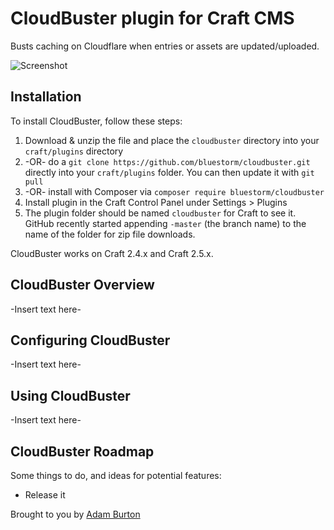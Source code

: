 # CloudBuster plugin for Craft CMS

Busts caching on Cloudflare when entries or assets are updated/uploaded.

![Screenshot](resources/screenshots/plugin_logo.png)

## Installation

To install CloudBuster, follow these steps:

1. Download & unzip the file and place the `cloudbuster` directory into your `craft/plugins` directory
2.  -OR- do a `git clone https://github.com/bluestorm/cloudbuster.git` directly into your `craft/plugins` folder.  You can then update it with `git pull`
3.  -OR- install with Composer via `composer require bluestorm/cloudbuster`
4. Install plugin in the Craft Control Panel under Settings > Plugins
5. The plugin folder should be named `cloudbuster` for Craft to see it.  GitHub recently started appending `-master` (the branch name) to the name of the folder for zip file downloads.

CloudBuster works on Craft 2.4.x and Craft 2.5.x.

## CloudBuster Overview

-Insert text here-

## Configuring CloudBuster

-Insert text here-

## Using CloudBuster

-Insert text here-

## CloudBuster Roadmap

Some things to do, and ideas for potential features:

* Release it

Brought to you by [Adam Burton](https://bluestorm.design)
